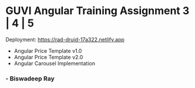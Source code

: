 # GUVI Angular Training Assignment 3 | 4 | 5
Deployment: https://rad-druid-17a322.netlify.app

- Angular Price Template v1.0
- Angular Price Template v2.0
- Angular Carousel Implementation

### - Biswadeep Ray

